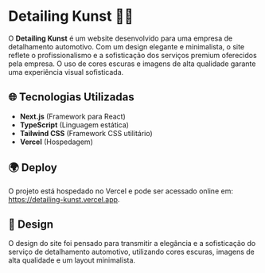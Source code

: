 # Detailing Kunst 🚗✨

O **Detailing Kunst** é um website desenvolvido para uma empresa de detalhamento automotivo. Com um design elegante e minimalista, o site reflete o profissionalismo e a sofisticação dos serviços premium oferecidos pela empresa. O uso de cores escuras e imagens de alta qualidade garante uma experiência visual sofisticada.

## 🌐 Tecnologias Utilizadas

- **Next.js** (Framework para React)
- **TypeScript** (Linguagem estática)
- **Tailwind CSS** (Framework CSS utilitário)
- **Vercel** (Hospedagem)

## 🌍 Deploy

O projeto está hospedado no Vercel e pode ser acessado online em: https://detailing-kunst.vercel.app.

## 🎨 Design

O design do site foi pensado para transmitir a elegância e a sofisticação do serviço de detalhamento automotivo, utilizando cores escuras, imagens de alta qualidade e um layout minimalista.
